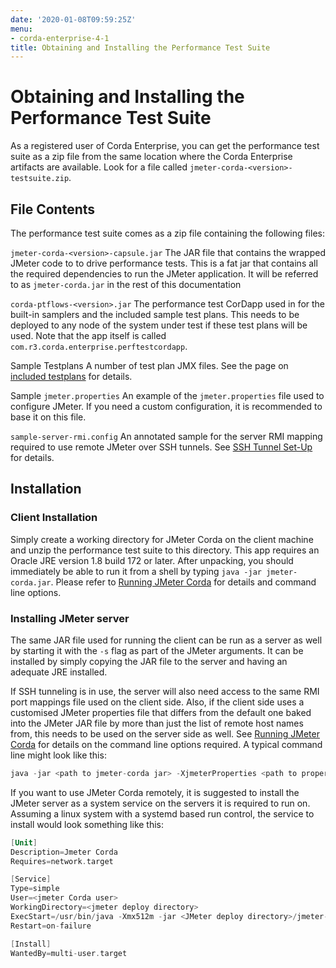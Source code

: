 ```yaml
---
date: '2020-01-08T09:59:25Z'
menu:
- corda-enterprise-4-1
title: Obtaining and Installing the Performance Test Suite
---
```



# Obtaining and Installing the Performance Test Suite

As a registered user of Corda Enterprise, you can get the performance test suite as a zip file from the same location where the Corda
            Enterprise artifacts are available. Look for a file called `jmeter-corda-<version>-testsuite.zip`.


## File Contents

The performance test suite comes as a zip file containing the following files:



`jmeter-corda-<version>-capsule.jar`
The JAR file that contains the wrapped JMeter code to to drive performance tests. This is a fat jar that contains all the required
                            dependencies to run the JMeter application. It will be referred to as `jmeter-corda.jar` in the rest of this documentation


`corda-ptflows-<version>.jar`
The performance test CorDapp used in for the built-in samplers and the included sample test plans. This needs to
                            be deployed to any node of the system under test if these test plans will be used. Note that the app itself is called
                            `com.r3.corda.enterprise.perftestcordapp`.


Sample Testplans
A number of test plan JMX files. See the page on [included testplans](jmeter-testplans.md#included-testplans) for details.


Sample `jmeter.properties`
An example of the `jmeter.properties` file used to configure JMeter. If you need a custom configuration, it is
                            recommended to base it on this file.


`sample-server-rmi.config`
An annotated sample for the server RMI mapping required to use remote JMeter over SSH tunnels. See [SSH Tunnel Set-Up](running-jmeter-corda.md#ssh-tunnel) for
                            details.


## Installation


### Client Installation

Simply create a working directory for JMeter Corda on the client machine and unzip the performance test suite to this
                    directory. This app requires an Oracle JRE version 1.8 build 172 or later. After unpacking,
                    you should immediately be able to run it from a shell by typing `java -jar jmeter-corda.jar`. Please refer to
                    [Running JMeter Corda](running-jmeter-corda.md) for details and command line options.


### Installing JMeter server

The same JAR file used for running the client can be run as a server as well by starting it with the `-s` flag as part
                    of the JMeter arguments. It can be installed by simply copying the JAR file to the server and having an adequate JRE
                    installed.

If SSH tunneling is in use, the server will also need access to the same RMI port mappings file used on the client side.
                    Also, if the client side uses a customised JMeter properties file that differs from the default one baked into the JMeter
                    JAR file by more than just the
                    list of remote host names from, this needs to be used on the server side as well. See [Running JMeter Corda](running-jmeter-corda.md)
                    for details on the command line options required. A typical command line might look like this:

```kotlin
java -jar <path to jmeter-corda jar> -XjmeterProperties <path to properties file> -XserverRmiMappings <path to RMI mappings file> -- -s
```
If you want to use JMeter Corda remotely, it is suggested to install the JMeter server as a system service on the servers
                    it is required to run on. Assuming a linux system with a systemd based run control, the service to install would look
                    something like this:

```kotlin
[Unit]
Description=Jmeter Corda
Requires=network.target

[Service]
Type=simple
User=<jmeter Corda user>
WorkingDirectory=<jmeter deploy directory>
ExecStart=/usr/bin/java -Xmx512m -jar <JMeter deploy directory>/jmeter-corda.jar -XjmeterProperties <path to properties file> -XserverRmiMappings <path to RMI mappings file> -- -s
Restart=on-failure

[Install]
WantedBy=multi-user.target
```

